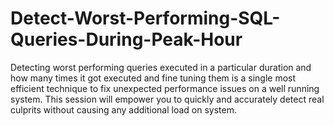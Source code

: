 # Detect-Worst-Performing-SQL-Queries-During-Peak-Hour
Detecting worst performing queries executed in a particular duration and how many times it got executed and fine tuning them is a single most efficient technique to fix unexpected performance issues on a well running system. This session will empower you to quickly and accurately detect real culprits without causing any additional load on system.
